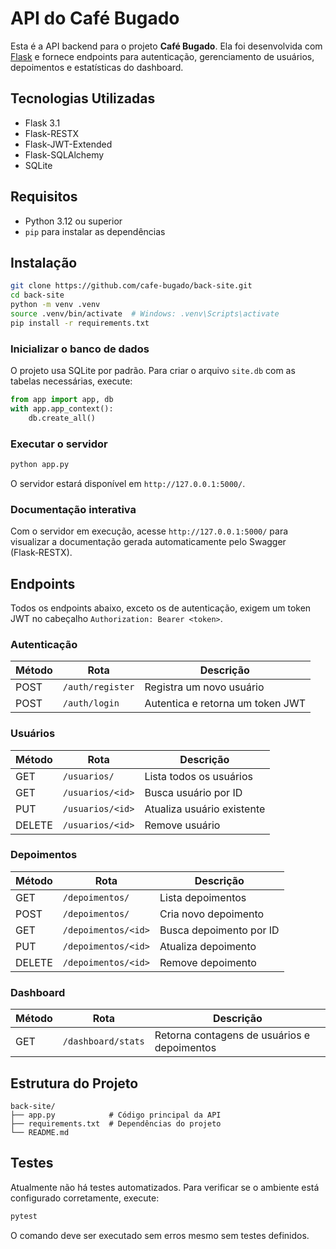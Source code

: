 # API do Café Bugado

Esta é a API backend para o projeto **Café Bugado**. Ela foi desenvolvida com [Flask](https://flask.palletsprojects.com/) e fornece endpoints para autenticação, gerenciamento de usuários, depoimentos e estatísticas do dashboard.

## Tecnologias Utilizadas

- Flask 3.1
- Flask-RESTX
- Flask-JWT-Extended
- Flask-SQLAlchemy
- SQLite

## Requisitos

- Python 3.12 ou superior
- `pip` para instalar as dependências

## Instalação

```bash
git clone https://github.com/cafe-bugado/back-site.git
cd back-site
python -m venv .venv
source .venv/bin/activate  # Windows: .venv\Scripts\activate
pip install -r requirements.txt
```

### Inicializar o banco de dados

O projeto usa SQLite por padrão. Para criar o arquivo `site.db` com as tabelas necessárias, execute:

```python
from app import app, db
with app.app_context():
    db.create_all()
```

### Executar o servidor

```bash
python app.py
```

O servidor estará disponível em `http://127.0.0.1:5000/`.

### Documentação interativa

Com o servidor em execução, acesse `http://127.0.0.1:5000/` para visualizar a documentação gerada automaticamente pelo Swagger (Flask‑RESTX).

## Endpoints

Todos os endpoints abaixo, exceto os de autenticação, exigem um token JWT no cabeçalho `Authorization: Bearer <token>`.

### Autenticação

| Método | Rota            | Descrição                        |
| ------ | --------------- | -------------------------------- |
| POST   | `/auth/register`| Registra um novo usuário         |
| POST   | `/auth/login`   | Autentica e retorna um token JWT |

### Usuários

| Método | Rota                 | Descrição                     |
| ------ | -------------------- | ----------------------------- |
| GET    | `/usuarios/`         | Lista todos os usuários       |
| GET    | `/usuarios/<id>`     | Busca usuário por ID          |
| PUT    | `/usuarios/<id>`     | Atualiza usuário existente    |
| DELETE | `/usuarios/<id>`     | Remove usuário                |

### Depoimentos

| Método | Rota                      | Descrição                         |
| ------ | ------------------------- | --------------------------------- |
| GET    | `/depoimentos/`           | Lista depoimentos                 |
| POST   | `/depoimentos/`           | Cria novo depoimento              |
| GET    | `/depoimentos/<id>`       | Busca depoimento por ID           |
| PUT    | `/depoimentos/<id>`       | Atualiza depoimento               |
| DELETE | `/depoimentos/<id>`       | Remove depoimento                 |

### Dashboard

| Método | Rota                | Descrição                                         |
| ------ | ------------------- | ------------------------------------------------- |
| GET    | `/dashboard/stats`  | Retorna contagens de usuários e depoimentos       |

## Estrutura do Projeto

```
back-site/
├── app.py            # Código principal da API
├── requirements.txt  # Dependências do projeto
└── README.md
```

## Testes

Atualmente não há testes automatizados. Para verificar se o ambiente está configurado corretamente, execute:

```bash
pytest
```

O comando deve ser executado sem erros mesmo sem testes definidos.

